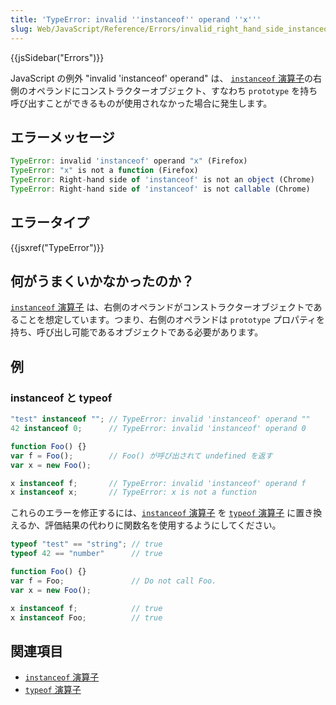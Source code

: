 ```yaml
---
title: 'TypeError: invalid ''instanceof'' operand ''x'''
slug: Web/JavaScript/Reference/Errors/invalid_right_hand_side_instanceof_operand
---
```

{{jsSidebar("Errors")}}

JavaScript の例外 "invalid 'instanceof' operand" は、 [`instanceof` 演算子](/ja/docs/Web/JavaScript/Reference/Operators/instanceof)の右側のオペランドにコンストラクターオブジェクト、すなわち `prototype` を持ち呼び出すことができるものが使用されなかった場合に発生します。

## エラーメッセージ

```js
TypeError: invalid 'instanceof' operand "x" (Firefox)
TypeError: "x" is not a function (Firefox)
TypeError: Right-hand side of 'instanceof' is not an object (Chrome)
TypeError: Right-hand side of 'instanceof' is not callable (Chrome)
```

## エラータイプ

{{jsxref("TypeError")}}

## 何がうまくいかなかったのか？

[`instanceof` 演算子](/ja/docs/Web/JavaScript/Reference/Operators/instanceof) は、右側のオペランドがコンストラクターオブジェクトであることを想定しています。つまり、右側のオペランドは `prototype` プロパティを持ち、呼び出し可能であるオブジェクトである必要があります。

## 例

### instanceof と typeof

```js example-bad
"test" instanceof ""; // TypeError: invalid 'instanceof' operand ""
42 instanceof 0;      // TypeError: invalid 'instanceof' operand 0

function Foo() {}
var f = Foo();        // Foo() が呼び出されて undefined を返す
var x = new Foo();

x instanceof f;       // TypeError: invalid 'instanceof' operand f
x instanceof x;       // TypeError: x is not a function
```

これらのエラーを修正するには、[`instanceof` 演算子](/ja/docs/Web/JavaScript/Reference/Operators/instanceof) を [`typeof` 演算子](/ja/docs/Web/JavaScript/Reference/Operators/typeof) に置き換えるか、評価結果の代わりに関数名を使用するようにしてください。

```js example-good
typeof "test" == "string"; // true
typeof 42 == "number"      // true

function Foo() {}
var f = Foo;               // Do not call Foo.
var x = new Foo();

x instanceof f;            // true
x instanceof Foo;          // true
```

## 関連項目

- [`instanceof` 演算子](/ja/docs/Web/JavaScript/Reference/Operators/instanceof)
- [`typeof` 演算子](/ja/docs/Web/JavaScript/Reference/Operators/typeof)
